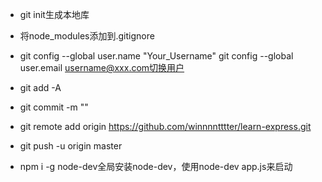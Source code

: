 - git init生成本地库
- 将node_modules添加到.gitignore
- git config --global user.name "Your_Username" git config --global user.email username@xxx.com切换用户
- git add -A
- git commit -m ""
- git remote add origin https://github.com/winnnntttter/learn-express.git
- git push -u origin master

- npm i -g node-dev全局安装node-dev，使用node-dev app.js来启动